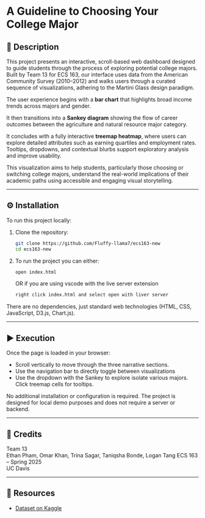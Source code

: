 # A Guideline to Choosing Your College Major

## 📘 Description

This project presents an interactive, scroll-based web dashboard designed to guide students through the process of exploring potential college majors. Built by Team 13 for ECS 163, our interface uses data from the American Community Survey (2010–2012) and walks users through a curated sequence of visualizations, adhering to the Martini Glass design paradigm.

The user experience begins with a **bar chart** that highlights broad income trends across majors and gender. 

It then transitions into a **Sankey diagram** showing the flow of career outcomes between the agriculture and natural resource major category. 

It concludes with a fully interactive **treemap heatmap**, where users can explore detailed attributes such as earning quartiles and employment rates. Tooltips, dropdowns, and contextual blurbs support exploratory analysis and improve usability.

This visualization aims to help students, particularly those choosing or switching college majors, understand the real-world implications of their academic paths using accessible and engaging visual storytelling.

---

## ⚙️ Installation

To run this project locally:

1. Clone the repository:
   ```bash
   git clone https://github.com/Fluffy-llama7/ecs163-new
   cd ecs163-new
   ```

2. To run the project you can either:

   ```bash
   open index.html
   ```

   OR if you are using vscode with the live server extension

   ```bash
   right click index.html and select open with liver server
   ```


There are no dependencies, just standard web technologies (HTML, CSS, JavaScript, D3.js, Chart.js).

---

## ▶️ Execution

Once the page is loaded in your browser:

- Scroll vertically to move through the three narrative sections.
- Use the navigation bar to directly toggle between visualizations
- Use the dropdown with the Sankey to explore isolate various majors. Click treemap cells for tooltips.

No additional installation or configuration is required. The project is designed for local demo purposes and does not require a server or backend.

---

## 🧠 Credits

Team 13  
Ethan Pham, Omar Khan, Trina Sagar, Taniqsha Bonde, Logan Tang
ECS 163 – Spring 2025  
UC Davis

---

## 🔗 Resources

- [Dataset on Kaggle](https://www.kaggle.com/datasets/tunguz/college-majors/data)